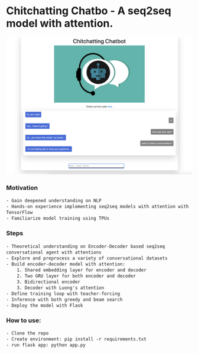 # Chitchatting Chatbo - A seq2seq model with attention.

![](static/demo.jpg)

### Motivation
	- Gain deepened understanding on NLP
	- Hands-on experience implementing seq2seq models with attention with TensorFlow
	- Familiarize model training using TPUs

### Steps
	- Theoretical understanding on Encoder-Decoder based seq2seq conversational agent with attentions
	- Explore and preprocess a variety of conversational datasets
	- Build encoder-decoder model with attention:
		1. Shared embedding layer for encoder and decoder
		2. Two GRU layer for both encoder and decoder
		3. Bidirectional encoder
		3. Decoder with Luong's attention
	- Define training loop with teacher-forcing
	- Inference with both greedy and beam search
	- Deploy the model with Flask

### How to use:
	- Clone the repo
	- Create environment: pip install -r requirements.txt
	- run flask app: python app.py
